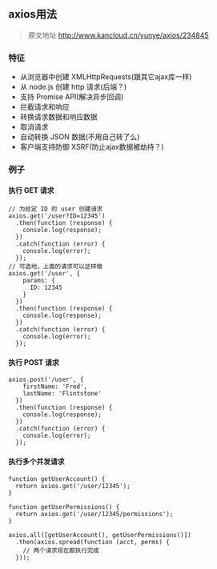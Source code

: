 ## axios用法
>  原文地址 http://www.kancloud.cn/yunye/axios/234845

### 特征
* 从浏览器中创建 XMLHttpRequests(跟其它ajax库一样)
* 从 node.js 创建 http 请求(后端？)
* 支持 Promise API(解决异步回调)
* 拦截请求和响应
* 转换请求数据和响应数据
* 取消请求
* 自动转换 JSON 数据(不用自己转了么)
* 客户端支持防御 XSRF(防止ajax数据被劫持？)
### 例子
#### 执行 GET 请求
```
// 为给定 ID 的 user 创建请求
axios.get('/user?ID=12345')
  .then(function (response) {
    console.log(response);
  })
  .catch(function (error) {
    console.log(error);
  });
// 可选地，上面的请求可以这样做
axios.get('/user', {
    params: {
      ID: 12345
    }
  })
  .then(function (response) {
    console.log(response);
  })
  .catch(function (error) {
    console.log(error);
  });
```
#### 执行 POST 请求
```
axios.post('/user', {
    firstName: 'Fred',
    lastName: 'Flintstone'
  })
  .then(function (response) {
    console.log(response);
  })
  .catch(function (error) {
    console.log(error);
  });
```
#### 执行多个并发请求
```
function getUserAccount() {
  return axios.get('/user/12345');
}

function getUserPermissions() {
  return axios.get('/user/12345/permissions');
}

axios.all([getUserAccount(), getUserPermissions()])
  .then(axios.spread(function (acct, perms) {
    // 两个请求现在都执行完成
  }));
  ```
